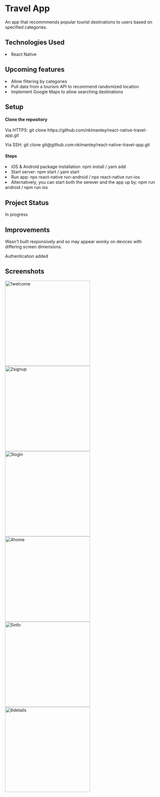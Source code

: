 # Travel App
<p>An app that recommmends popular tourist destinations to users based on specified categories.</p>

<h2>Technologies Used</h2>
<li>React Native</li>

<h2>Upcoming features</h2>
<li>Allow filtering by categories</li>
<li>Pull data from a tourism API to recommend randomized location</li>
<li>Implement Google Maps to allow searching destinations</li>

<h2>Setup</h2>
<h4>Clone the repository</h4>
<p>Via HTTPS: git clone https://github.com/nklmantey/react-native-travel-app.git</p>
<p>Via SSH: git clone git@github.com:nklmantey/react-native-travel-app.git</p>

<h4>Steps</h4>
<li>iOS &amp; Android package installation: npm install / yarn add</li>
<li>Start server: npm start / yarn start</li>
<li>Run app: npx react-native run-android / npx react-native run-ios</li>
<li>Alternatively, you can start both the serever and the app up by: npm run android / npm run ios </li>

<h2>Project Status</h2>
<p>In progress</p>

<h2>Improvements</h2>
<p>Wasn't built responsively and so may appear wonky on devices with differing screen dimensions.</p>
<p> Authentication added <p>

## Screenshots
<img align="left" alt="1welcome" src="https://drive.google.com/uc?export=view&id=1W_uj5f7R7XYLLSGjVliFQ3YurM8FpNrz" width="280"/>
<img align="left" alt="2signup" src="https://drive.google.com/uc?export=view&id=1TB9LCS53ZubFpqMc1Q43tDOfA6dYg5nZ" width="280"/>
<img align="left" alt="3login" src="https://drive.google.com/uc?export=view&id=1FRYQ43VW34B12m-GqWo7rTeyMhfJe9_n" width="280"/>
<img align="left" alt="4home" src="https://drive.google.com/uc?export=view&id=1pmJNc6a9ST4uPnw2vNt30R11alFaJqzz" width="280"/>
<img align="left" alt="5info" src="https://drive.google.com/uc?export=view&id=1AcxTDAl6HBdELoIBSQ9p4UymFyMjGji5" width="280"/>
<img align="left" alt="6details" src="https://drive.google.com/uc?export=view&id=1IagQ9mnm5qx3ymTyZIKfAgntsCw1gxlh" width="280"/>
